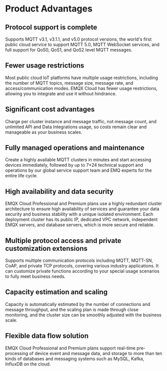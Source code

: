 # Product Advantages

## Protocol support is complete

Supports MQTT v3.1, v3.1.1, and v5.0 protocol versions, the world's first public cloud service to support MQTT 5.0, MQTT WebSocket services, and full support for QoS0, QoS1, and QoS2 level MQTT messages.

## Fewer usage restrictions

Most public cloud IoT platforms have multiple usage restrictions, including the number of MQTT topics, message size, message rate, and access/communication modes. EMQX Cloud has fewer usage restrictions, allowing you to integrate and use it without hindrance.

## Significant cost advantages

Charge per cluster instance and message traffic, not message count, and unlimited API and Data Integrations usage, so costs remain clear and manageable as your business scales.

## Fully managed operations and maintenance

Create a highly available MQTT clusters in minutes and start accessing devices immediately, followed by up to 7*24 technical support and operations by our global service support team and EMQ experts for the entire life cycle.

## High availability and data security

EMQX Cloud Professional and Premium plans use a highly redundant cluster architecture to ensure high availability of services and guarantee your data security and business stability with a unique isolated environment. Each deployment cluster has its public IP, dedicated VPC network, independent EMQX servers, and database servers, which is more secure and reliable.

## Multiple protocol access and private customization extensions

Supports multiple communication protocols including MQTT, MQTT-SN, CoAP, and private TCP protocols, covering various industry applications. It can customize private functions according to your special usage scenarios to fully meet business needs.

## Capacity estimation and scaling

Capacity is automatically estimated by the number of connections and message throughput, and the scaling plan is made through close monitoring, and the cluster size can be smoothly adjusted with the business scale.

## Flexible data flow solution

EMQX Cloud Professional and Premium plans support real-time pre-processing of device event and message data, and storage to more than ten kinds of databases and messaging systems such as MySQL, Kafka, InfluxDB on the cloud.